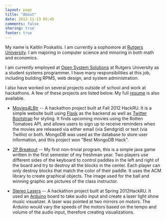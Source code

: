 ```yaml
---
layout: page
title: "About"
date: 2012-11-13 05:45
comments: false
sharing: true
footer: true
---
```


My name is Kaitlin Poskaitis.  I am currently a sophomore at [Rutgers University](http://rutgers/edu). I am majoring in computer science and minoring in both math and economics.

I am currently employed at [Open System Solutions](http://oss.rutgers.edu) at Rutgers University as a student systems programmer.  I have many responsibilities at this job, including building RPMS, web design, and system administration.

I also have worked on several projects outside of school and work at hackathons. A few of these projects are listed below. My full [resume](/resume.pdf) is also available.

- [Movies4L8tr](http://github.com/katiepru/Movies4L8tr) -- A hackathon project built at Fall 2012 HackRU. It is a simple website built using [Flask](http://flask.pocoo.org/) as the backend as well as [Twitter Bootstrap](http://twitter.github.com/bootstrap/) for styling. It finds upcoming movies using the Rotten Tomatoes API, and allows users to sign up to receive reminders when the movies are released via either email (via Sendgrid) or text (via Twillio) or both. MongoDB was used as the database to store user information, and this project won "Best MongoDB Hack".

- [2P Breakout](http://github.com/katiepru/2p_breakout) -- My first non-trivial program, this is a simple java game written in the first semester of my freshman year. Two players use different sides of the keyboard to control    paddles in the left and right of the board and try to destroy all the blocks in the center. Each player can only destroy blocks that match the color of their paddle. It uses the ACM library to create graphical objects. The image used for the ball and winning graphic are pictures of the class instructor.

- [Stereo Lasers](https://github.com/katiepru/StereoLasers) -- A hackathon project built at Spring 2012HackRU. It used an [Arduino](http://www.arduino.cc) board to take audio input and create a laser light show music visualizer. A laser was pointed at two mirrors on motors. The Arduino would vary the speeds of the motors based on the tempo and volume of the audio input, therefore creating visualizations.
